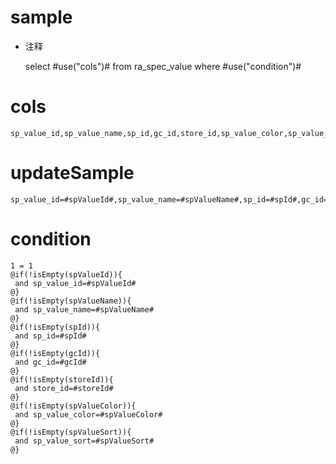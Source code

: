 sample
===
* 注释

	select #use("cols")# from ra_spec_value  where  #use("condition")#

cols
===
	sp_value_id,sp_value_name,sp_id,gc_id,store_id,sp_value_color,sp_value_sort

updateSample
===
	
	sp_value_id=#spValueId#,sp_value_name=#spValueName#,sp_id=#spId#,gc_id=#gcId#,store_id=#storeId#,sp_value_color=#spValueColor#,sp_value_sort=#spValueSort#

condition
===

	1 = 1  
	@if(!isEmpty(spValueId)){
	 and sp_value_id=#spValueId#
	@}
	@if(!isEmpty(spValueName)){
	 and sp_value_name=#spValueName#
	@}
	@if(!isEmpty(spId)){
	 and sp_id=#spId#
	@}
	@if(!isEmpty(gcId)){
	 and gc_id=#gcId#
	@}
	@if(!isEmpty(storeId)){
	 and store_id=#storeId#
	@}
	@if(!isEmpty(spValueColor)){
	 and sp_value_color=#spValueColor#
	@}
	@if(!isEmpty(spValueSort)){
	 and sp_value_sort=#spValueSort#
	@}
	
	